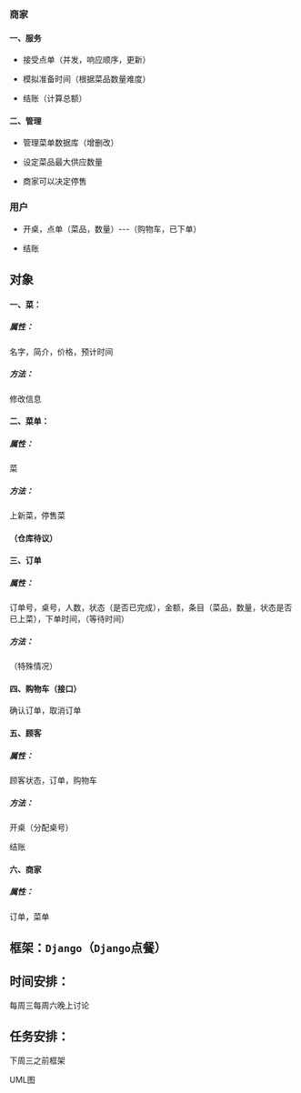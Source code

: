 ### 商家

#### 一、服务

* 接受点单（并发，响应顺序，更新）

* 模拟准备时间（根据菜品数量难度）

* 结账（计算总额）

#### 二、管理

* 管理菜单数据库（增删改）

* 设定菜品最大供应数量

* 商家可以决定停售

### 用户

* 开桌，点单（菜品，数量）---（购物车，已下单）

* 结账



## 对象

#### 一、菜：

##### 属性：

名字，简介，价格，预计时间

##### 方法：

修改信息

#### 二、菜单：

##### 属性：

菜

##### 方法：

上新菜，停售菜

#### （仓库待议）

#### 三、订单

##### 属性：

订单号，桌号，人数，状态（是否已完成），金额，条目（菜品，数量，状态是否已上菜），下单时间，（等待时间）

##### 方法：

（特殊情况）

#### 四、购物车（接口）

确认订单，取消订单

#### 五、顾客

##### 属性：

顾客状态，订单，购物车

##### 方法：

开桌（分配桌号）

结账

#### 六、商家

##### 属性：

订单，菜单



## 框架：`Django`（`Django`点餐）



## 时间安排：

每周三每周六晚上讨论

## 任务安排：

下周三之前框架

UML图







